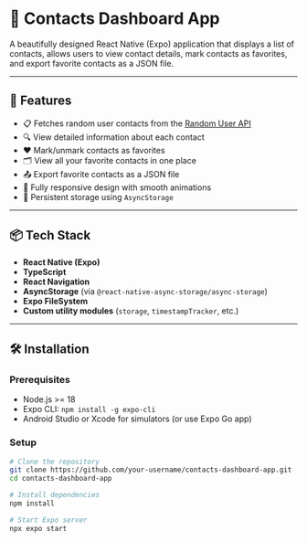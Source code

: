 # 📱 Contacts Dashboard App

A beautifully designed React Native (Expo) application that displays a list of contacts, allows users to view contact details, mark contacts as favorites, and export favorite contacts as a JSON file.

---

## 🚀 Features

- 📋 Fetches random user contacts from the [Random User API](https://randomuser.me/)
- 🔍 View detailed information about each contact
- ❤️ Mark/unmark contacts as favorites
- 🗂 View all your favorite contacts in one place
- 📤 Export favorite contacts as a JSON file
- 📱 Fully responsive design with smooth animations
- 🧠 Persistent storage using `AsyncStorage`

---

## 📦 Tech Stack

- **React Native (Expo)**
- **TypeScript**
- **React Navigation**
- **AsyncStorage** (via `@react-native-async-storage/async-storage`)
- **Expo FileSystem**
- **Custom utility modules** (`storage`, `timestampTracker`, etc.)

---

## 🛠 Installation

### Prerequisites

- Node.js >= 18
- Expo CLI: `npm install -g expo-cli`
- Android Studio or Xcode for simulators (or use Expo Go app)

### Setup

```bash
# Clone the repository
git clone https://github.com/your-username/contacts-dashboard-app.git
cd contacts-dashboard-app

# Install dependencies
npm install

# Start Expo server
npx expo start
